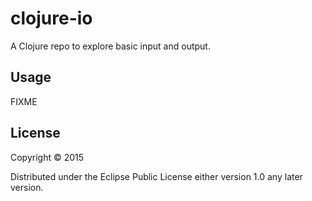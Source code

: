 # clojure-io

A Clojure repo to explore basic input and output.

## Usage

FIXME

## License

Copyright © 2015

Distributed under the Eclipse Public License either version 1.0 any later version.
